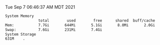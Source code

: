 Tue Sep  7 06:46:37 AM MDT 2021
```bash
System Memory
               total        used        free      shared  buff/cache   available
Mem:           7.7Gi       644Mi       5.1Gi       8.0Mi       2.0Gi       6.7Gi
Swap:          7.6Gi       231Mi       7.4Gi
System Storage
631M	.
```
```bash

